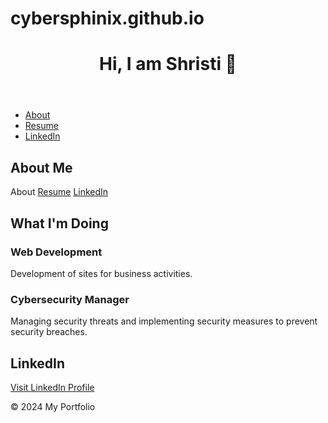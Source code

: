 # cybersphinix.github.io
   <!DOCTYPE html>
<html lang="en">

<head>
    <meta charset="UTF-8">
    <meta name="viewport" content="width=device-width, initial-scale=1.0">
    <title>My Portfolio</title>
    <link rel="stylesheet" href="portfolio.css">
</head>

<body>
    <header>
        <h1>Hi, I am Shristi 👋</h1>
        <p id="aboutParagraph" style="display: none;">I am a CS student currently studying at the University of Central
            Oklahoma.</p>
    </header>
    <nav>
        <ul>
            <li><a href="#about">About</a></li>
            <li><a href="#resume">Resume</a></li>
            <li><a href="#linkedin">LinkedIn</a></li>
        </ul>
    </nav>
    <section id="about">
        <h2>About Me</h2>
        <div class="buttons">
            <a onclick="toggleParagraph()" class="btn">About</a>
            <a href="http://127.0.0.1:5500/resume.html" target="_blank" class="btn">Resume</a>
            <a href="https://www.linkedin.com/in/shristi-thapaliya2003" target="_blank" class="btn">LinkedIn</a>
        </div>
    </section>
    <section id="activities-container"> <!-- New container for activities and heading -->
        <h2>What I'm Doing</h2> <!-- Moved heading here -->
        <section id="activities"> <!-- Moved activities inside the new container -->
            <div class="activity">
                <h3>Web Development</h3>
                <p>Development of sites for business activities.</p>
            </div>
            <div class="activity">
                <h3>Cybersecurity Manager</h3>
                <p>Managing security threats and implementing security measures to prevent security breaches.</p>
            </div>
        </section>
    </section>
    <section id="linkedin">
        <h2>LinkedIn</h2>
        <p><a href="https://www.linkedin.com/in/shristi-thapaliya2003" target="_blank">Visit LinkedIn Profile</a></p>
    </section>
    <footer>
        <p>&copy; 2024 My Portfolio</p>
    </footer>
    <script>
        function toggleParagraph() {
            var paragraph = document.getElementById("aboutParagraph");
            var style = window.getComputedStyle(paragraph);
            if (style.display === "none") {
                paragraph.style.display = "block";
            } else {
                paragraph.style.display = "none";
            }
        }
    </script>
    <script src="portfolio.js"></script>
</body>

</html>
